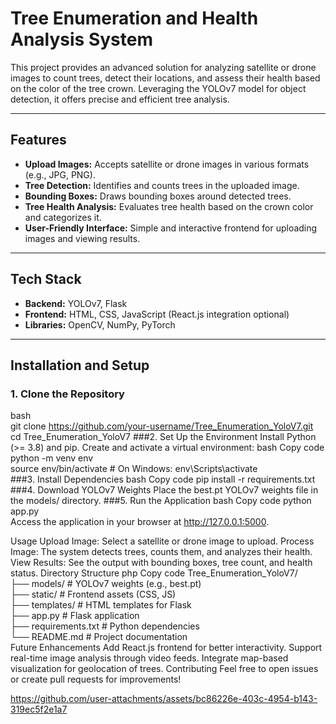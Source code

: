 # Tree Enumeration and Health Analysis System  

This project provides an advanced solution for analyzing satellite or drone images to count trees, detect their locations, and assess their health based on the color of the tree crown. Leveraging the YOLOv7 model for object detection, it offers precise and efficient tree analysis.

---

## Features  
- **Upload Images:** Accepts satellite or drone images in various formats (e.g., JPG, PNG).  
- **Tree Detection:** Identifies and counts trees in the uploaded image.  
- **Bounding Boxes:** Draws bounding boxes around detected trees.  
- **Tree Health Analysis:** Evaluates tree health based on the crown color and categorizes it.  
- **User-Friendly Interface:** Simple and interactive frontend for uploading images and viewing results.  

---

## Tech Stack  
- **Backend:** YOLOv7, Flask  
- **Frontend:** HTML, CSS, JavaScript (React.js integration optional)  
- **Libraries:** OpenCV, NumPy, PyTorch  

---

## Installation and Setup  

### 1. Clone the Repository
bash  
git clone https://github.com/your-username/Tree_Enumeration_YoloV7.git  
cd Tree_Enumeration_YoloV7
###2. Set Up the Environment
Install Python (>= 3.8) and pip.
Create and activate a virtual environment:
bash
Copy code
python -m venv env  
source env/bin/activate  # On Windows: env\Scripts\activate  
###3. Install Dependencies
bash
Copy code
pip install -r requirements.txt  
###4. Download YOLOv7 Weights
Place the best.pt YOLOv7 weights file in the models/ directory.
###5. Run the Application
bash
Copy code
python app.py  
Access the application in your browser at http://127.0.0.1:5000.

Usage
Upload Image: Select a satellite or drone image to upload.
Process Image: The system detects trees, counts them, and analyzes their health.
View Results: See the output with bounding boxes, tree count, and health status.
Directory Structure
php
Copy code
Tree_Enumeration_YoloV7/  
├── models/                 # YOLOv7 weights (e.g., best.pt)  
├── static/                 # Frontend assets (CSS, JS)  
├── templates/              # HTML templates for Flask  
├── app.py                  # Flask application  
├── requirements.txt        # Python dependencies  
└── README.md               # Project documentation  
Future Enhancements
Add React.js frontend for better interactivity.
Support real-time image analysis through video feeds.
Integrate map-based visualization for geolocation of trees.
Contributing
Feel free to open issues or create pull requests for improvements!


https://github.com/user-attachments/assets/bc86226e-403c-4954-b143-319ec5f2e1a7

